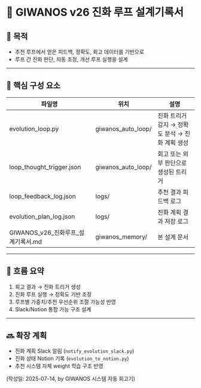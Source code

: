 # 🧠 GIWANOS v26 진화 루프 설계기록서

## 🎯 목적
- 추천 루프에서 얻은 피드백, 정확도, 회고 데이터를 기반으로
- 루프 간 진화 판단, 자동 조정, 개선 루프 실행을 설계

---

## 📂 핵심 구성 요소

| 파일명 | 위치 | 설명 |
|--------|------|------|
| evolution_loop.py | giwanos_auto_loop/ | 진화 트리거 감지 → 정확도 분석 → 진화 계획 생성 |
| loop_thought_trigger.json | giwanos_auto_loop/ | 회고 또는 외부 판단으로 생성된 트리거 |
| loop_feedback_log.json | logs/ | 추천 결과 피드백 로그 |
| evolution_plan_log.json | logs/ | 진화 계획 결과 저장 로그 |
| GIWANOS_v26_진화루프_설계기록서.md | giwanos_memory/ | 본 설계 문서 |

---

## 🔁 흐름 요약

1. 회고 결과 → 진화 트리거 생성
2. 진화 루프 실행 → 정확도 기반 조정
3. 루프별 가중치/추천 우선순위 조절 가능성 반영
4. Slack/Notion 통합 가능 구조 설계

---

## 🔜 확장 계획

- 진화 계획 Slack 알림 (`notify_evolution_slack.py`)
- 진화 상태 Notion 기록 (`evolution_to_notion.py`)
- 추천 시스템 자체 weight 학습 구조 반영

(작성일: 2025-07-14, by GIWANOS 시스템 자동 회고기)